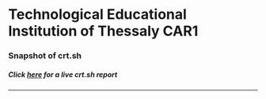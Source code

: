 # Technological Educational Institution of Thessaly CAR1
### Snapshot of crt.sh
##### Click [here](https://crt.sh/?q=B1B11D37FC327CDDED1D7C306AF81AE1EA0BBAD7AEE725FB848DD48D493EE354) for a live crt.sh report

---
